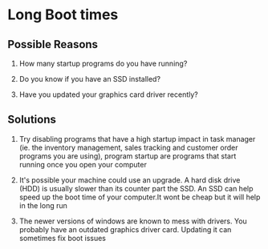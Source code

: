 # Long Boot times
## Possible Reasons
1) How many startup programs do you have running? 

2) Do you know if you have an SSD installed?

3) Have you updated your graphics card driver recently?

## Solutions

1) Try disabling programs that have a high startup impact in task manager
(ie. the inventory management, sales tracking and customer order programs you are using), program startup are programs that start 
running once you open your computer

2) It's possible your machine could use an upgrade. A hard disk drive (HDD) is usually slower than its counter part the SSD.
   An SSD can help speed up the boot time of your computer.It wont be cheap but it will help in the long run

3) The newer versions of windows are known to mess with drivers. You probably have an outdated graphics driver card. Updating it can sometimes fix boot issues 
